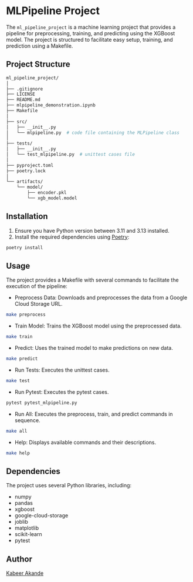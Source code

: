 # MLPipeline Project
The `ml_pipeline_project` is a machine learning project that provides a pipeline for preprocessing, training, and predicting using the XGBoost model. The project is structured to facilitate easy setup, training, and prediction using a Makefile.

## Project Structure

```graphql
ml_pipeline_project/
│
├── .gitignore
├── LICENSE
├── README.md
├── mlpipeline_demonstration.ipynb
├── Makefile
│
├── src/
│   ├── __init__.py
│   └── mlpipeline.py  # code file containing the MLPipeline class
│
├── tests/
│   ├── __init__.py
│   └── test_mlpipeline.py  # unittest cases file
│
├── pyproject.toml
├── poetry.lock
│
└── artifacts/
    └── model/
        ├── encoder.pkl
        └── xgb_model.model
```

## Installation
1. Ensure you have Python version between 3.11 and 3.13 installed.
2. Install the required dependencies using [Poetry](https://python-poetry.org/):

```bash
poetry install
```

## Usage
The project provides a Makefile with several commands to facilitate the execution of the pipeline:
* Preprocess Data: Downloads and preprocesses the data from a Google Cloud Storage URL.
```bash
make preprocess
```

* Train Model: Trains the XGBoost model using the preprocessed data.

```bash
make train
```

* Predict: Uses the trained model to make predictions on new data.

```bash
make predict
```
* Run Tests: Executes the unittest cases.

```bash
make test
```

* Run Pytest: Executes the pytest cases.

```bash
pytest pytest_mlpipeline.py
```

* Run All: Executes the preprocess, train, and predict commands in sequence.

```bash
make all
```
* Help: Displays available commands and their descriptions.

```bash
make help
```

## Dependencies
The project uses several Python libraries, including:

* numpy
* pandas
* xgboost
* google-cloud-storage
* joblib
* matplotlib
* scikit-learn
* pytest
 

## Author
[Kabeer Akande](https://www.linkedin.com/in/koakande/)